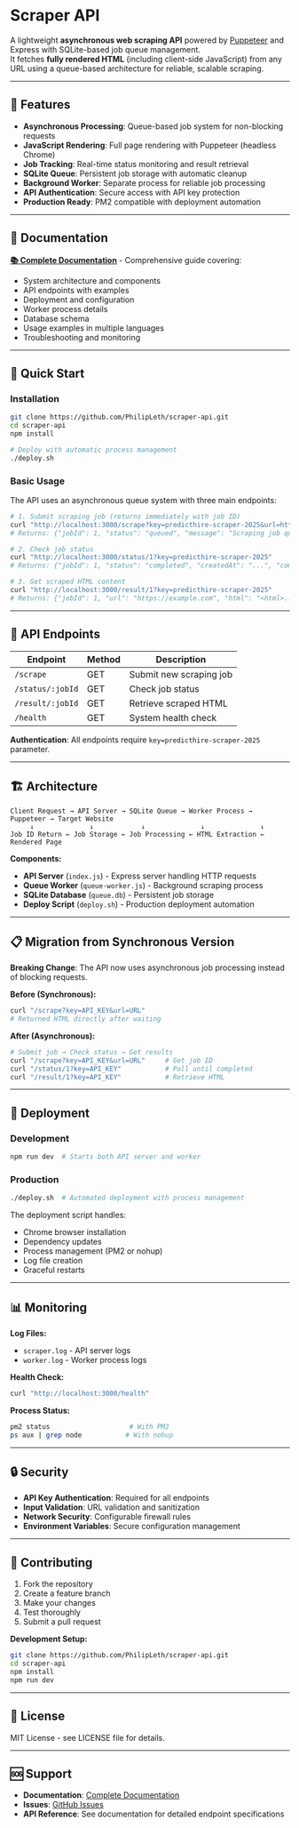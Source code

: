 # Scraper API

A lightweight **asynchronous web scraping API** powered by [Puppeteer](https://pptr.dev/) and Express with SQLite-based job queue management.  
It fetches **fully rendered HTML** (including client-side JavaScript) from any URL using a queue-based architecture for reliable, scalable scraping.

---

## 🚀 Features
- **Asynchronous Processing**: Queue-based job system for non-blocking requests
- **JavaScript Rendering**: Full page rendering with Puppeteer (headless Chrome)
- **Job Tracking**: Real-time status monitoring and result retrieval
- **SQLite Queue**: Persistent job storage with automatic cleanup
- **Background Worker**: Separate process for reliable job processing
- **API Authentication**: Secure access with API key protection
- **Production Ready**: PM2 compatible with deployment automation

---

## 📖 Documentation

**[📚 Complete Documentation](./DOCUMENTATION.md)** - Comprehensive guide covering:
- System architecture and components
- API endpoints with examples
- Deployment and configuration
- Worker process details
- Database schema
- Usage examples in multiple languages
- Troubleshooting and monitoring

---

## 🚀 Quick Start

### Installation

```bash
git clone https://github.com/PhilipLeth/scraper-api.git
cd scraper-api
npm install

# Deploy with automatic process management
./deploy.sh
```

### Basic Usage

The API uses an asynchronous queue system with three main endpoints:

```bash
# 1. Submit scraping job (returns immediately with job ID)
curl "http://localhost:3000/scrape?key=predicthire-scraper-2025&url=https://example.com"
# Returns: {"jobId": 1, "status": "queued", "message": "Scraping job queued successfully"}

# 2. Check job status
curl "http://localhost:3000/status/1?key=predicthire-scraper-2025"
# Returns: {"jobId": 1, "status": "completed", "createdAt": "...", "completedAt": "..."}

# 3. Get scraped HTML content
curl "http://localhost:3000/result/1?key=predicthire-scraper-2025"
# Returns: {"jobId": 1, "url": "https://example.com", "html": "<html>...</html>"}
```

---

## 🔧 API Endpoints

| Endpoint | Method | Description |
|----------|--------|-------------|
| `/scrape` | GET | Submit new scraping job |
| `/status/:jobId` | GET | Check job status |
| `/result/:jobId` | GET | Retrieve scraped HTML |
| `/health` | GET | System health check |

**Authentication**: All endpoints require `key=predicthire-scraper-2025` parameter.

---

## 🏗️ Architecture

```
Client Request → API Server → SQLite Queue → Worker Process → Puppeteer → Target Website
     ↓              ↓            ↓              ↓              ↓
Job ID Return ← Job Storage ← Job Processing ← HTML Extraction ← Rendered Page
```

**Components:**
- **API Server** (`index.js`) - Express server handling HTTP requests
- **Queue Worker** (`queue-worker.js`) - Background scraping process
- **SQLite Database** (`queue.db`) - Persistent job storage
- **Deploy Script** (`deploy.sh`) - Production deployment automation

---

## 📋 Migration from Synchronous Version

**Breaking Change**: The API now uses asynchronous job processing instead of blocking requests.

**Before (Synchronous):**
```bash
curl "/scrape?key=API_KEY&url=URL"
# Returned HTML directly after waiting
```

**After (Asynchronous):**
```bash
# Submit job → Check status → Get results
curl "/scrape?key=API_KEY&url=URL"     # Get job ID
curl "/status/1?key=API_KEY"           # Poll until completed  
curl "/result/1?key=API_KEY"           # Retrieve HTML
```

---

## 🚀 Deployment

### Development
```bash
npm run dev  # Starts both API server and worker
```

### Production
```bash
./deploy.sh  # Automated deployment with process management
```

The deployment script handles:
- Chrome browser installation
- Dependency updates
- Process management (PM2 or nohup)
- Log file creation
- Graceful restarts

---

## 📊 Monitoring

**Log Files:**
- `scraper.log` - API server logs
- `worker.log` - Worker process logs

**Health Check:**
```bash
curl "http://localhost:3000/health"
```

**Process Status:**
```bash
pm2 status                    # With PM2
ps aux | grep node           # With nohup
```

---

## 🔒 Security

- **API Key Authentication**: Required for all endpoints
- **Input Validation**: URL validation and sanitization
- **Network Security**: Configurable firewall rules
- **Environment Variables**: Secure configuration management

---

## 🤝 Contributing

1. Fork the repository
2. Create a feature branch
3. Make your changes
4. Test thoroughly
5. Submit a pull request

**Development Setup:**
```bash
git clone https://github.com/PhilipLeth/scraper-api.git
cd scraper-api
npm install
npm run dev
```

---

## 📄 License

MIT License - see LICENSE file for details.

---

## 🆘 Support

- **Documentation**: [Complete Documentation](./DOCUMENTATION.md)
- **Issues**: [GitHub Issues](https://github.com/PhilipLeth/scraper-api/issues)
- **API Reference**: See documentation for detailed endpoint specifications

